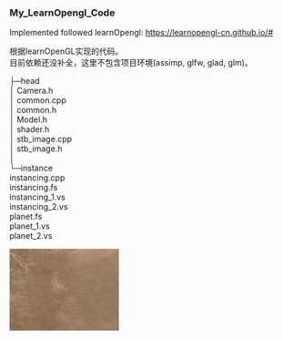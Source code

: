 ### My_LearnOpengl_Code

Implemented followed learnOpengl:
https://learnopengl-cn.github.io/#

根据learnOpenGL实现的代码。  
目前依赖还没补全，这里不包含项目环境(assimp, glfw, glad, glm)。



├─head  
│        Camera.h             
│        common.cpp  
│        common.h  
│        Model.h  
│        shader.h  
│        stb_image.cpp  
│        stb_image.h  
│    
└─instance    
            instancing.cpp  
            instancing.fs  
            instancing_1.vs  
            instancing_2.vs  
            planet.fs  
            planet_1.vs  
            planet_2.vs  
            
![image](https://github.com/Kuwaaaa/My_LearnOpengl_Code/blob/main/images/instance_planet.gif)
